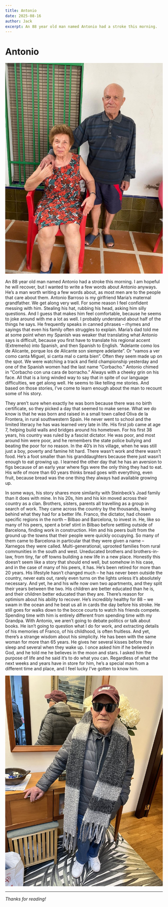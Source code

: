```yaml
---
title: Antonio
date: 2025-08-16
author: Jack
excerpt: An 88 year old man named Antonio had a stroke this morning.
---
```


# Antonio

![Antonio and Elisa](/static/images/antonio/b9355262-27ea-4ed4-87aa-6ab4bcc411b7.JPG)

An 88 year old man named Antonio had a stroke this morning. I am hopeful he will recover, but I wanted to write a few words about Antonio anyways. He’s a man worth writing a few words about, as most men are to the people that care about them. Antonio Barroso is my girlfriend Maria’s maternal grandfather. We get along very well. For some reason I feel confident messing with him. Stealing his hat, rubbing his head, asking him silly questions. And I guess that makes him feel comfortable, because he seems to joke around with me a lot as well. I probably understand about half of the things he says. He frequently speaks in canned phrases – rhymes and sayings that even his family often struggles to explain. Maria’s dad told me at some point when my Spanish was weaker that translating what Antonio says is difficult, because you first have to translate his regional accent (Extremeño) into Spanish, and then Spanish to English. “Adelante como los de Alicante, porque los de Alicante son siempre adelante”. Or “vamos a ver como canta Miguel, si canta mal o canta bien”. Often they seem made up on the spot. We were watching a track and field championship yesterday and one of the Spanish women had the last name “Corbacho.” Antonio chimed in “Corbacho con una cara de borracho.” Always with a cheeky grin on his face. All that is a long winded way to say that in spite of our language difficulties, we get along well. He seems to like telling me stories. And based on those stories, I’ve come to learn enough about the man to recount some of his story.

They aren’t sure when exactly he was born because there was no birth certificate, so they picked a day that seemed to make sense. What we do know is that he was born and raised in a small town called Oliva de la Frontera, in rural southwestern Spain. He never went to school and the limited literacy he has was learned very late in life. His first job came at age 7, helping build walls and bridges around his hometown. For his first 38 years, his country was ruled by a fascist dictator. He was poor, and most around him were poor, and he remembers the state police bullying and beating the poor for no reason. In the 40’s in his village, when he was still just a boy, poverty and famine hit hard. There wasn’t work and there wasn’t food. He’s a foot smaller than his granddaughters because there just wasn’t enough to eat growing up. I learned the other day that he has an aversion to figs because of an early year where figs were the only thing they had to eat. His wife of more than 60 years thinks bread goes with everything, even fruit, because bread was the one thing they always had available growing up. 

In some ways, his story shares more similarity with Steinbeck’s Joad family than it does with mine. In his 20s, him and his kin moved across their country as a clan. Brothers, sisters, parents all travelling as a group in search of work. They came across the country by the thousands, leaving behind what they had for a better life. Franco, the dictator, had chosen specific regions in the north – Bilbao and Barcelona, to invest in. He, like so many of his peers, spent a brief stint in Bilbao before settling outside of Barcelona, finding work in construction. Him and his peers built from the ground up the towns that their people were quickly occupying. So many of them came to Barcelona in particular that they were given a name – Xarnegos they were called. Multi-generational, uprooted families from rural communities in the south and west. Uneducated brothers and brothers-in-law, from tiny, far off towns building a new life in a new place. Honestly this doesn’t seem like a story that should end well, but somehow in his case, and in the case of many of his peers, it has. He’s been retired for more than 20 years. His lifestyle hasn’t changed much – he has never been outside the country, never eats out, rarely even turns on the lights unless it’s absolutely necessary. And yet, he and his wife now own two apartments, and they split their years between the two. His children are better educated than he is, and their children better educated than they are. There’s reason for optimism about his ability to recover. He’s incredibly healthy for 88 – we swam in the ocean and he beat us all in cards the day before his stroke. He still goes for walks down to the bocce courts to watch his friends compete. 
Spending time with him is entirely different from spending time with my Grandpa. With Antonio, we aren’t going to debate politics or talk about books. He isn’t going to question what I do for work, and extracting details of his memories of Franco, of his childhood, is often fruitless. And yet, there’s a strange wisdom about his simplicity. He has been with the same woman for more than 65 years. He gives her several kisses before they sleep and several when they wake up. I once asked him if he believed in God, and he told me he believes in the moon and stars. I asked him the purpose of life and he said it’s to do what you can. Regardless of what the next weeks and years have in store for him, he’s a special man from a different time and place, and I feel lucky I’ve gotten to know him. 

![Antonio Barroso](/static/images/antonio/IMG_3769.jpg)

---

*Thanks for reading!*
